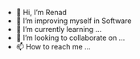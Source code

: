 - 👋 Hi, I’m Renad
- 👀 I’m improving myself in Software
- 🌱 I’m currently learning ...
- 💞️ I’m looking to collaborate on ...
- 📫 How to reach me ...

<!---
Renad0101/Renad0101 is a ✨ special ✨ repository because its `README.md` (this file) appears on your GitHub profile.
You can click the Preview link to take a look at your changes.
--->
